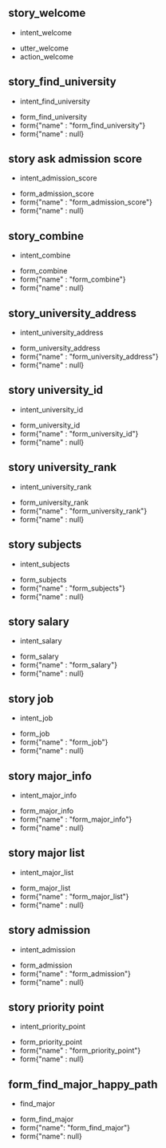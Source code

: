## story_welcome   
* intent_welcome
- utter_welcome
- action_welcome

## story_find_university
* intent_find_university
- form_find_university
- form{"name" : "form_find_university"}
- form{"name" : null}

## story ask admission score
* intent_admission_score
- form_admission_score
- form{"name" : "form_admission_score"}
- form{"name" : null}

## story_combine
* intent_combine
- form_combine
- form{"name" : "form_combine"}
- form{"name" : null}

## story_university_address
* intent_university_address
- form_university_address
- form{"name" : "form_university_address"}
- form{"name" : null}

## story university_id
* intent_university_id
- form_university_id
- form{"name" : "form_university_id"}
- form{"name" : null}

## story university_rank
* intent_university_rank
- form_university_rank
- form{"name" : "form_university_rank"}
- form{"name" : null}

## story subjects
* intent_subjects
- form_subjects
- form{"name" : "form_subjects"}
- form{"name" : null}

## story salary
* intent_salary
- form_salary
- form{"name" : "form_salary"}
- form{"name" : null}

## story job
* intent_job
- form_job
- form{"name" : "form_job"}
- form{"name" : null}

## story major_info
* intent_major_info
- form_major_info
- form{"name" : "form_major_info"}
- form{"name" : null}

## story major list
* intent_major_list
- form_major_list
- form{"name" : "form_major_list"}
- form{"name" : null}


## story admission
* intent_admission
- form_admission
- form{"name" : "form_admission"}
- form{"name" : null}

## story priority point
* intent_priority_point
- form_priority_point
- form{"name" : "form_priority_point"}
- form{"name" : null}

## form_find_major_happy_path
* find_major
- form_find_major
- form{"name": "form_find_major"} 
- form{"name": null} 

